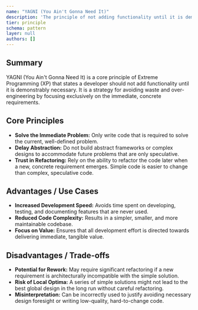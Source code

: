```yaml
---
name: "YAGNI (You Ain't Gonna Need It)"
description: 'The principle of not adding functionality until it is demonstrably necessary to avoid over-engineering.'
tier: principle
schema: pattern
layer: null
authors: []
---
```


## Summary

YAGNI (You Ain't Gonna Need It) is a core principle of Extreme Programming (XP) that states a developer should not add functionality until it is demonstrably necessary. It is a strategy for avoiding waste and over-engineering by focusing exclusively on the immediate, concrete requirements.

## Core Principles

- **Solve the Immediate Problem:** Only write code that is required to solve the current, well-defined problem.
- **Delay Abstraction:** Do not build abstract frameworks or complex designs to accommodate future problems that are only speculative.
- **Trust in Refactoring:** Rely on the ability to refactor the code later when a new, concrete requirement emerges. Simple code is easier to change than complex, speculative code.

## Advantages / Use Cases

- **Increased Development Speed:** Avoids time spent on developing, testing, and documenting features that are never used.
- **Reduced Code Complexity:** Results in a simpler, smaller, and more maintainable codebase.
- **Focus on Value:** Ensures that all development effort is directed towards delivering immediate, tangible value.

## Disadvantages / Trade-offs

- **Potential for Rework:** May require significant refactoring if a new requirement is architecturally incompatible with the simple solution.
- **Risk of Local Optima:** A series of simple solutions might not lead to the best global design in the long run without careful refactoring.
- **Misinterpretation:** Can be incorrectly used to justify avoiding necessary design foresight or writing low-quality, hard-to-change code.
